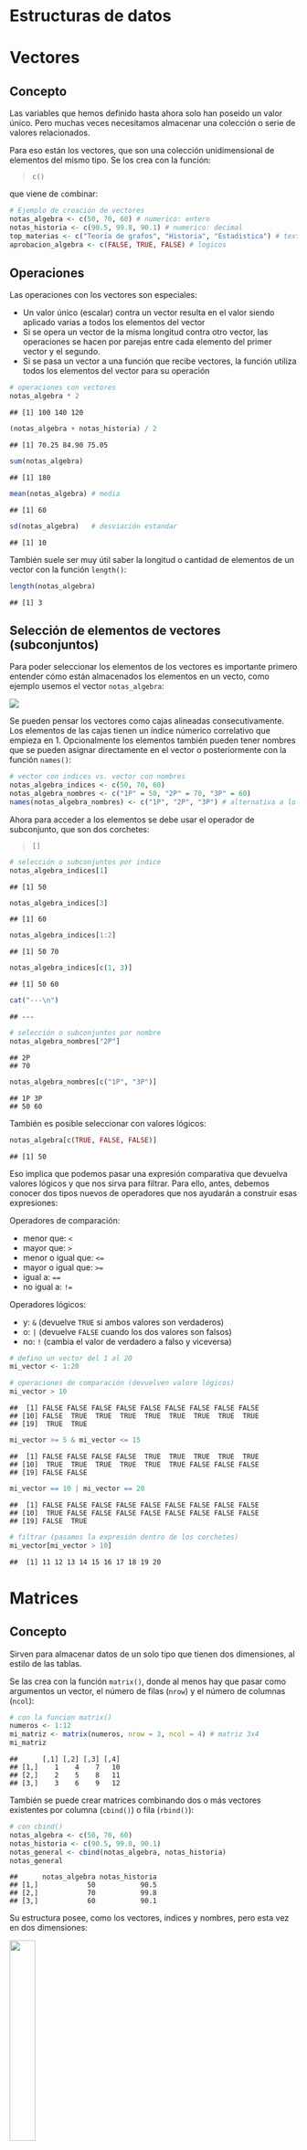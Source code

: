 
# Estructuras de datos

# Vectores

## Concepto

Las variables que hemos definido hasta ahora solo han poseido un valor
único. Pero muchas veces necesitamos almacenar una colección o serie de
valores relacionados.

Para eso están los vectores, que son una colección unidimensional de
elementos del mismo tipo. Se los crea con la función:

> `c()`

que viene de `c`ombinar:

``` r
# Ejemplo de creación de vectores
notas_algebra <- c(50, 70, 60) # numerico: entero
notas_historia <- c(90.5, 99.8, 90.1) # numerico: decimal
top_materias <- c("Teoría de grafos", "Historia", "Estadistica") # texto o caracteres
aprobacion_algebra <- c(FALSE, TRUE, FALSE) # logicos
```

## Operaciones

Las operaciones con los vectores son especiales:

-   Un valor único (escalar) contra un vector resulta en el valor siendo
    aplicado varias a todos los elementos del vector
-   Si se opera un vector de la misma longitud contra otro vector, las
    operaciones se hacen por parejas entre cada elemento del primer
    vector y el segundo.
-   Si se pasa un vector a una función que recibe vectores, la función
    utiliza todos los elementos del vector para su operación

``` r
# operaciones con vectores
notas_algebra * 2
```

    ## [1] 100 140 120

``` r
(notas_algebra + notas_historia) / 2
```

    ## [1] 70.25 84.90 75.05

``` r
sum(notas_algebra)
```

    ## [1] 180

``` r
mean(notas_algebra) # media
```

    ## [1] 60

``` r
sd(notas_algebra)   # desviación estandar
```

    ## [1] 10

También suele ser muy útil saber la longitud o cantidad de elementos de
un vector con la función `length()`:

``` r
length(notas_algebra)
```

    ## [1] 3

## Selección de elementos de vectores (subconjuntos)

Para poder seleccionar los elementos de los vectores es importante
primero entender cómo están almacenados los elementos en un vecto, como
ejemplo usemos el vector `notas_algebra`:

![](../pizarras/drawings/vector.png)

Se pueden pensar los vectores como cajas alineadas consecutivamente. Los
elementos de las cajas tienen un índice númerico correlativo que empieza
en 1. Opcionalmente los elementos también pueden tener nombres que se
pueden asignar directamente en el vector o posteriormente con la función
`names()`:

``` r
# vector con indices vs. vector con nombres
notas_algebra_indices <- c(50, 70, 60)
notas_algebra_nombres <- c("1P" = 50, "2P" = 70, "3P" = 60)
names(notas_algebra_nombres) <- c("1P", "2P", "3P") # alternativa a lo anterior, pero da el mismo resultado
```

Ahora para acceder a los elementos se debe usar el operador de
subconjunto, que son dos corchetes:

> `[]`

``` r
# selección o subconjuntos por indice
notas_algebra_indices[1]
```

    ## [1] 50

``` r
notas_algebra_indices[3]
```

    ## [1] 60

``` r
notas_algebra_indices[1:2]
```

    ## [1] 50 70

``` r
notas_algebra_indices[c(1, 3)]
```

    ## [1] 50 60

``` r
cat("---\n")
```

    ## ---

``` r
# selección o subconjuntos por nombre
notas_algebra_nombres["2P"]
```

    ## 2P 
    ## 70

``` r
notas_algebra_nombres[c("1P", "3P")]
```

    ## 1P 3P 
    ## 50 60

También es posible seleccionar con valores lógicos:

``` r
notas_algebra[c(TRUE, FALSE, FALSE)]
```

    ## [1] 50

Eso implica que podemos pasar una expresión comparativa que devuelva
valores lógicos y que nos sirva para filtrar. Para ello, antes, debemos
conocer dos tipos nuevos de operadores que nos ayudarán a construir esas
expresiones:

Operadores de comparación:

-   menor que: `<`  
-   mayor que: `>`  
-   menor o igual que: `<=`
-   mayor o igual que: `>=`
-   igual a: `==`
-   no igual a: `!=`

Operadores lógicos:

-   y: `&` (devuelve `TRUE` si ambos valores son verdaderos)
-   o: `|` (devuelve `FALSE` cuando los dos valores son falsos)
-   no: `!` (cambia el valor de verdadero a falso y viceversa)

``` r
# defino un vector del 1 al 20
mi_vector <- 1:20

# operaciones de comparación (devuelven valore lógicos)
mi_vector > 10
```

    ##  [1] FALSE FALSE FALSE FALSE FALSE FALSE FALSE FALSE FALSE
    ## [10] FALSE  TRUE  TRUE  TRUE  TRUE  TRUE  TRUE  TRUE  TRUE
    ## [19]  TRUE  TRUE

``` r
mi_vector >= 5 & mi_vector <= 15
```

    ##  [1] FALSE FALSE FALSE FALSE  TRUE  TRUE  TRUE  TRUE  TRUE
    ## [10]  TRUE  TRUE  TRUE  TRUE  TRUE  TRUE FALSE FALSE FALSE
    ## [19] FALSE FALSE

``` r
mi_vector == 10 | mi_vector == 20
```

    ##  [1] FALSE FALSE FALSE FALSE FALSE FALSE FALSE FALSE FALSE
    ## [10]  TRUE FALSE FALSE FALSE FALSE FALSE FALSE FALSE FALSE
    ## [19] FALSE  TRUE

``` r
# filtrar (pasamos la expresión dentro de los corchetes)
mi_vector[mi_vector > 10]
```

    ##  [1] 11 12 13 14 15 16 17 18 19 20

# Matrices

## Concepto

Sirven para almacenar datos de un solo tipo que tienen dos dimensiones,
al estilo de las tablas.

Se las crea con la función `matrix()`, donde al menos hay que pasar como
argumentos un vector, el número de filas (`nrow`) y el número de
columnas (`ncol`):

``` r
# con la funcion matrix()
numeros <- 1:12
mi_matriz <- matrix(numeros, nrow = 3, ncol = 4) # matriz 3x4
mi_matriz
```

    ##      [,1] [,2] [,3] [,4]
    ## [1,]    1    4    7   10
    ## [2,]    2    5    8   11
    ## [3,]    3    6    9   12

También se puede crear matrices combinando dos o más vectores existentes
por columna (`cbind()`) o fila (`rbind()`):

``` r
# con cbind()
notas_algebra <- c(50, 70, 60)
notas_historia <- c(90.5, 99.8, 90.1) 
notas_general <- cbind(notas_algebra, notas_historia)
notas_general
```

    ##      notas_algebra notas_historia
    ## [1,]            50           90.5
    ## [2,]            70           99.8
    ## [3,]            60           90.1

Su estructura posee, como los vectores, indices y nombres, pero esta vez
en dos dimensiones:

<img src="../pizarras/drawings/matriz.png" style="width:30.0%" />

Entonces tiene modos de selección similares a los vectores, pero con dos
elementos:

``` r
# seleccion de matrices
mi_matriz[2, 2] # elemento de la segunda fila y segunda columna
```

    ## [1] 5

``` r
mi_matriz[ , 3] # toda la tercera columna
```

    ## [1] 7 8 9

``` r
mi_matriz[1, ] # toda la primera fila
```

    ## [1]  1  4  7 10

Mientras nombrar sus elementos y seleccionarlos por su nombre se daría
de la siguiente forma:

``` r
colnames(mi_matriz) <- c("A", "B", "C", "D")
rownames(mi_matriz) <- c("p", "q", "r")
mi_matriz
```

    ##   A B C  D
    ## p 1 4 7 10
    ## q 2 5 8 11
    ## r 3 6 9 12

``` r
mi_matriz["p", "A"]
```

    ## [1] 1

También se pueden hacer operaciones con matrices:

``` r
mi_matriz * 2 # duplicar todos sus elementos
```

    ##   A  B  C  D
    ## p 2  8 14 20
    ## q 4 10 16 22
    ## r 6 12 18 24

``` r
rowSums(mi_matriz) #sumar filas
```

    ##  p  q  r 
    ## 22 26 30

``` r
colSums(mi_matriz) # sumar columnas
```

    ##  A  B  C  D 
    ##  6 15 24 33

# Ejercicio: Media y desviación estandar

## Problemas

Ahora que conoces sobre variables, funciones y vectores puedes realizar
los dos siguientes retos.

**Problema 1.** Define una función que devuelve la media de cualquier
vector numérico, según la siguiente formula:

![\\bar{x} = \\frac1n \\sum\_{i=1}^n x_i](https://latex.codecogs.com/png.image?%5Cdpi%7B110%7D&space;%5Cbg_white&space;%5Cbar%7Bx%7D%20%3D%20%5Cfrac1n%20%5Csum_%7Bi%3D1%7D%5En%20x_i "\bar{x} = \frac1n \sum_{i=1}^n x_i")

Donde:

-   ![\\bar{x}](https://latex.codecogs.com/png.image?%5Cdpi%7B110%7D&space;%5Cbg_white&space;%5Cbar%7Bx%7D "\bar{x}")
    es el simbolo de la media
-   ![n](https://latex.codecogs.com/png.image?%5Cdpi%7B110%7D&space;%5Cbg_white&space;n "n")
    es la cantidad total de datos o la longitud del vector
-   ![\\sum\_{i=1}^n](https://latex.codecogs.com/png.image?%5Cdpi%7B110%7D&space;%5Cbg_white&space;%5Csum_%7Bi%3D1%7D%5En "\sum_{i=1}^n")
    es la sumatoria de todos los elementos de
    ![i](https://latex.codecogs.com/png.image?%5Cdpi%7B110%7D&space;%5Cbg_white&space;i "i")
    a
    ![n](https://latex.codecogs.com/png.image?%5Cdpi%7B110%7D&space;%5Cbg_white&space;n "n")
-   ![x_i](https://latex.codecogs.com/png.image?%5Cdpi%7B110%7D&space;%5Cbg_white&space;x_i "x_i")
    es cada elemento de la serie de valores, cada elemento del vector
    identificado con su indice

En terminos simples, la fórmula solo dice:

-   Suma cada uno de los elementos del vector
-   Multiplicalo por 1 dividido por la longitud del vector, lo que es lo
    mismo que directamente dividirlo por su longitud

**Problema 2.** Define una función que devuelva la desviación estandar
de cualquier vector, según la siguiente fórmula:

![s = \\sqrt\\frac{\\sum_i^n(x_i - \\bar{x})^2}{n - 1}](https://latex.codecogs.com/png.image?%5Cdpi%7B110%7D&space;%5Cbg_white&space;s%20%3D%20%5Csqrt%5Cfrac%7B%5Csum_i%5En%28x_i%20-%20%5Cbar%7Bx%7D%29%5E2%7D%7Bn%20-%201%7D "s = \sqrt\frac{\sum_i^n(x_i - \bar{x})^2}{n - 1}")

Esta fórmula usa los mismos símbolos ya definidos en la fórmula de la
media.

En terminos simples, la fórmula solo dice: - Restar a cada elemento la
media. Esto para ver cuánto se desvian de ella - Elevar al cuadrado cada
elemento - Sumar los resultados de los elementos anteriores - Dividirla
entre la cantidad de datos menos uno - Finalmente, extraer su raiz
cuadrada

> Tip: ten en mente todas las funciones que necesitaras para tu propia
> función, incluyendo sumatoria, longitud de vectores, operador de
> potencias. Y necesitarás averiguar la función que sirva para extraer
> raices cuadradas

## Soluciones

Existen varias formas de resolver estos ejercicios. Aquí van algunas:

``` r
# Media con asignaciones de variables intermedias
mi_media1 <- function(x) {
  suma <- sum(x)
  n <- length(x)
  suma / n      # también podría haber sido : return(suma / n)
}

# Media con funciones anidadas
mi_media2 <- function(x){
  sum(x) / length(x)
}

# Uso
datos_ejemplo <- c(10, 20, 30, 40, 50)
mi_media1(datos_ejemplo)
```

    ## [1] 30

``` r
mi_media2(datos_ejemplo)
```

    ## [1] 30

``` r
mean(datos_ejemplo) # comparamos el resultado con la funcion nativa de R
```

    ## [1] 30

``` r
# Desviación estandar con asignaciones de variables intermedias
desv_estandar2 <- function(x){
  media <- mean(x)
  n <- length(x) 
  desviaciones <- x - media
  cuadrados <- desviaciones ^ 2
  suma <- sum(cuadrados)
  division <- suma / (n - 1)
  resultado <- sqrt(division)
  resultado
}

# Desviación estandar con funciones anidadas
desv_estandar1 <- function(x){
  sqrt(sum((x - mean(x)) ^ 2) / (length(x) - 1))
}

# Uso
desv_estandar1(datos_ejemplo)
```

    ## [1] 15.81139

``` r
desv_estandar2(datos_ejemplo)
```

    ## [1] 15.81139

``` r
sd(datos_ejemplo) # comparamos el resultado con la funcion nativa de R
```

    ## [1] 15.81139

# Factores

## Concepto

A veces necesitamos almacenar variables categóricas que tienen un un
conjunto conocido y fijo de valores, y que no son propiamente datos de
tipo numérico y tampoco de tipo texto. Para ello en R existen los
“factores”.

Los factores se crean con la función `factor()`, y pueden haber factores
sin orden (“nominales”) y con orden (“ordinales”):

``` r
# de vector a factor nominal
sexo_caracter <- c("Hombre", "Mujer", "Hombre", "Hombre", "Mujer")
sexo_factor <- factor(sexo_caracter) # nominal
sexo_factor
```

    ## [1] Hombre Mujer  Hombre Hombre Mujer 
    ## Levels: Hombre Mujer

``` r
# de vector a factor ordinal
rendimiento_caracter <- c("Bajo", "Medio", "Medio", "Alto", "Bajo")
rend_factor <- factor(rendimiento_caracter, order = TRUE, levels = c("Bajo", "Medio", "Alto")) # ordinal
rend_factor
```

    ## [1] Bajo  Medio Medio Alto  Bajo 
    ## Levels: Bajo < Medio < Alto

## Operaciones

Los factores son útiles para hacer conteos, cambiar el orden de sus
niveles y hacer clasificaciones, por ejemplo:

``` r
summary(sexo_factor)
```

    ## Hombre  Mujer 
    ##      3      2

``` r
summary(rend_factor)
```

    ##  Bajo Medio  Alto 
    ##     2     2     1

``` r
levels(sexo_factor) <- c("Mujer", "Hombre")
sexo_factor
```

    ## [1] Mujer  Hombre Mujer  Mujer  Hombre
    ## Levels: Mujer Hombre

Los factores ordinales también pueden ser comparados:

``` r
rend_factor[1] > rend_factor[2]
```

    ## [1] FALSE

Tomar en cuenta que no todo dato de texto es categórico. Si vemos texto
que no tiene un conjunto de valores conocidos y fijos, entonces estamos
frente a un tipo de dato que no nos conviene transformarlo a factor:

``` r
# no es factor o categorico
gusto_escuela <- c("Pues no me parece tan bien..", "algo jejeje", "como q si")
class(gusto_escuela)
```

    ## [1] "character"

# Data frames

## Concepto

Un problema con los vectores y matrices es que solo admiten datos del
mismo tipo. Ese es un incoveniente cuando se intenta modelar o medir una
parte de la realidad que tiene diferentes tipos de datos. Una encuesta,
por ejemplo, puede tener datos numéricos (edad), datos de texto
(opiniones), datos categóricos (idioma), fechas, etc.

Para ello, R cuenta los “*data frame*” o tablas de datos, que pueden
recibir diferentes tipos de datos en sus columnas.Un *data frame* es un
conjunto de datos de forma rectangular y que tiene variables en las
columnas y casos en las filas.

Se las crea con la función `data.frame()` (o `tibble()` como veremos más
adelante). Los argumentos que reciben son vectores de datos que pueden
tener diferentes tipos:

``` r
# Definir vectores de varios tipos
edad <- c(24, 22, 18) # numerico
sexo_caracter <- c("Hombre", "Mujer", "Hombre")
sexo_factor <- factor(sexo_caracter) # factor
gusto_universidad <- c("Pues no me parece tan bien..", "algo jejeje", "como q si") # texto

# Cear data frame a partir de los vectores anteriores
tabla <- data.frame(edad, sexo_factor, gusto_universidad)

# Ver data frame
tabla
```

    ##   edad sexo_factor            gusto_universidad
    ## 1   24      Hombre Pues no me parece tan bien..
    ## 2   22       Mujer                  algo jejeje
    ## 3   18      Hombre                    como q si

> Ejercicio: crear un data frame con 5 casos y que tengan al menos 5
> variables (dos numericas, dos factores, uno de caracter o texto)

## Operaciones básicas

Si la tabla es muy grande se pueden usar las funciones de `head()` y
`tail()` para ver su ‘cabeza’ o los primeros datos y su ‘cola’ o últimos
datos, respectivamente. También si se quiere ver su estructura se puede
usar `str()`.

Para seleccionar un subconjunto de datos se puede usar al igual que con
una matriz los indices y nombres:

``` r
tabla[1, 2]
```

    ## [1] Hombre
    ## Levels: Hombre Mujer

``` r
tabla[2, "edad"]
```

    ## [1] 22

Una operación común que haremos será elegir columnas enteras para
aplicarle alguna operación. Para ello podemos usar el operador de
selección de elemento `$`:

``` r
tabla$edad # devuelve la columna como vector
```

    ## [1] 24 22 18

Podemos, igual que en el caso de los vectores y matrices, filtrar
pasando alguna expresión comparativa:

``` r
# Definimos dos vectores de la misma longitud
estudiantes <- c("Abigail", "Dario", "Nicaela", "Javier", "Vicente")
notas <- c(30, 60, 61, 20, 10)

# Creamos el data frame y lo imprimimos
planilla <- data.frame(estudiantes, notas)
planilla
```

    ##   estudiantes notas
    ## 1     Abigail    30
    ## 2       Dario    60
    ## 3     Nicaela    61
    ## 4      Javier    20
    ## 5     Vicente    10

``` r
# Filtramos a aquellos casos que tenga igual o más de 51 en notas
planilla[planilla$notas >= 51, ]
```

    ##   estudiantes notas
    ## 2       Dario    60
    ## 3     Nicaela    61

Existen muchas más operaciones que se pueden hacer a las columnas,
incluyendo operaciones estadísticas y de visualización, que veremos
posteriormente. Aquí van algunas que ya vimos anteriormente pero con la
sintaxis adecuada para que funcionen data frames:

``` r
# algunas operaciones sobre columnas
mean(tabla$edad)
```

    ## [1] 21.33333

``` r
sd(tabla$edad)
```

    ## [1] 3.05505

``` r
summary(tabla$sexo_factor)
```

    ## Hombre  Mujer 
    ##      2      1

``` r
print(tabla$gusto_universidad)
```

    ## [1] "Pues no me parece tan bien.."
    ## [2] "algo jejeje"                 
    ## [3] "como q si"

# Leer y escribir datos

## Leer datos

Normalmente no tendremos que crear los datos primarios en R, sino
importar los datos de otra fuente (una excepción es la importación de
datos mediante consultas a APIs y el scraping). Para ello es útil saber
como “leerlos” y transformarlos a un data frame.

Las funciones de importación dependerán del formato de los datos. Los
formatos más populares y que vereos son:

-   CSV (Comma Separated Value). Un formato de simple texto plano. Si no
    lo conoces, puedes ver este video:
    <https://www.youtube.com/watch?v=SaHIUR9jIPY>
-   Excel (.xlsx)
-   SPSS (.sav)

Para leer CSV usaremos la función `read.csv()` (o alternativamente
`read_csv()` de `tidyverse`), que recibe el argumento de la **ruta**
(*path*). La ruta es donde se encuentra el archivo en tu sistema de
archivos, donde las carpetas se separan con un `/` y al último se
encuentran los nombres de archivos generalmente con una extensión de su
tipo de archivo.

Si estas en un proyecto de RStudio, que no es más que una carpeta,
entonces mueve tus archivos de datos a tu carpeta para un acceso más
directo:

``` r
datos_csv <- read.csv("datos/gapminder.csv")
head(datos_csv)
```

    ##       country continent year lifeExp      pop gdpPercap
    ## 1 Afghanistan      Asia 1952  28.801  8425333  779.4453
    ## 2 Afghanistan      Asia 1957  30.332  9240934  820.8530
    ## 3 Afghanistan      Asia 1962  31.997 10267083  853.1007
    ## 4 Afghanistan      Asia 1967  34.020 11537966  836.1971
    ## 5 Afghanistan      Asia 1972  36.088 13079460  739.9811
    ## 6 Afghanistan      Asia 1977  38.438 14880372  786.1134

Para leer archivos de Excel y de SPSS tendremos que instalar y cargar
los paquetes: `readxl` y `haven` de `tidyverse`. Ver las lecciones de
Tidyverse para más instrucciones.

Para leer archivos usamos la función `read_excel()`, que devuelve un
data frame listo para el análisis:

``` r
library(readxl) # cargamos el paquete donde 'vive' la función
datos_excel <- read_excel("datos/gapminder.xlsx")
datos_excel
```

    ## # A tibble: 1,704 × 6
    ##    country     continent  year lifeExp      pop gdpPercap
    ##    <chr>       <chr>     <dbl>   <dbl>    <dbl>     <dbl>
    ##  1 Afghanistan Asia       1952    28.8  8425333      779.
    ##  2 Afghanistan Asia       1957    30.3  9240934      821.
    ##  3 Afghanistan Asia       1962    32.0 10267083      853.
    ##  4 Afghanistan Asia       1967    34.0 11537966      836.
    ##  5 Afghanistan Asia       1972    36.1 13079460      740.
    ##  6 Afghanistan Asia       1977    38.4 14880372      786.
    ##  7 Afghanistan Asia       1982    39.9 12881816      978.
    ##  8 Afghanistan Asia       1987    40.8 13867957      852.
    ##  9 Afghanistan Asia       1992    41.7 16317921      649.
    ## 10 Afghanistan Asia       1997    41.8 22227415      635.
    ## # … with 1,694 more rows

Para leer archivos de SPSS se puede usar la función `read_sav()`:

``` r
library(haven) # cargamos el paquete donde 'vive' la función
datos_spss <- read_sav("datos/gapminder.sav")
datos_spss
```

    ## # A tibble: 1,704 × 6
    ##    country     continent  year lifeExp      pop gdpPercap
    ##    <chr>       <chr>     <dbl>   <dbl>    <dbl>     <dbl>
    ##  1 Afghanistan Asia       1952    28.8  8425333      779.
    ##  2 Afghanistan Asia       1957    30.3  9240934      821.
    ##  3 Afghanistan Asia       1962    32.0 10267083      853.
    ##  4 Afghanistan Asia       1967    34.0 11537966      836.
    ##  5 Afghanistan Asia       1972    36.1 13079460      740.
    ##  6 Afghanistan Asia       1977    38.4 14880372      786.
    ##  7 Afghanistan Asia       1982    39.9 12881816      978.
    ##  8 Afghanistan Asia       1987    40.8 13867957      852.
    ##  9 Afghanistan Asia       1992    41.7 16317921      649.
    ## 10 Afghanistan Asia       1997    41.8 22227415      635.
    ## # … with 1,694 more rows

## Escribir datos

Para “escribir” los datos en un archivo o guardarlos, existen funciones
similares a las de lectura, a las cuales también debemos pasarle dos
argumentos obligatorios: el data frame y la ruta:

-   Para CSV: `write.csv()` o alternativamente `write_csv()` de
    `tidyverse`
-   Para Excel: `write_xlsx()` del paquete `writexl`
-   Para SPSS: `write_sav()` del paquete `haven`

Por ejemplo, para CSV:

``` r
write.csv(datos_csv, "datos/mi-csv.csv")
```

# Listas

## Concepto

Cuando tenemos la necesidad de guardar objetos heterogeneos, de
diferentos tipos y tamaños, podemos usar las **listas**. Estas pueden
conenter vectores, matrices, data frames y hasta otras listas.

Las listas se crean con la función `list()`.

``` r
# Muchos objetos en R de diferentes tipos y tamaños
mi_texto <- "Alex"
mi_vector <- 1:10 
mi_matriz <- matrix(1:9, nrow = 3, ncol = 3)
mi_df <- data.frame("a" = 1:5, "b" = 11:15)

# Construir lista y verla
mi_lista <- list(mi_texto, mi_vector, mi_matriz, mi_df)
mi_lista
```

    ## [[1]]
    ## [1] "Alex"
    ## 
    ## [[2]]
    ##  [1]  1  2  3  4  5  6  7  8  9 10
    ## 
    ## [[3]]
    ##      [,1] [,2] [,3]
    ## [1,]    1    4    7
    ## [2,]    2    5    8
    ## [3,]    3    6    9
    ## 
    ## [[4]]
    ##   a  b
    ## 1 1 11
    ## 2 2 12
    ## 3 3 13
    ## 4 4 14
    ## 5 5 15

Podemos **seleccionar** elementos de la lista con el operador `[]` y
pasarle el indice. Alternativamente podemos usar el doble corchete
`[[]]` si lo que queremos es que nos devuelva el elemento directo con su
tipo de dato original:

``` r
mi_lista[1] # devuelve una lista con el elemento dentro
```

    ## [[1]]
    ## [1] "Alex"

``` r
mi_lista[[1]] # devuelve el elemento directo con su tipo de dato original
```

    ## [1] "Alex"

Podemos ir más allá y seleccionar que están más ‘al fondo’ de la lista,
poniendo los operadores de selección a lado:

``` r
mi_lista[[2]][2]
```

    ## [1] 2

En la selección con nombres podemos usar tanto el operador de corchete
como el simbolo `$`:

``` r
# Dar nombres a los elementos de la lista
names(mi_lista) <- c("nombre", "vec", "mat", "df")
mi_lista
```

    ## $nombre
    ## [1] "Alex"
    ## 
    ## $vec
    ##  [1]  1  2  3  4  5  6  7  8  9 10
    ## 
    ## $mat
    ##      [,1] [,2] [,3]
    ## [1,]    1    4    7
    ## [2,]    2    5    8
    ## [3,]    3    6    9
    ## 
    ## $df
    ##   a  b
    ## 1 1 11
    ## 2 2 12
    ## 3 3 13
    ## 4 4 14
    ## 5 5 15

``` r
# Seleccionar un elemento con $
mi_lista$mat
```

    ##      [,1] [,2] [,3]
    ## [1,]    1    4    7
    ## [2,]    2    5    8
    ## [3,]    3    6    9

[\<\<
Anterior](https://github.com/lab-tecnosocial/curso-r/tree/main/02-funciones)
\| [Siguiente
\>\>](https://github.com/lab-tecnosocial/curso-r/tree/main/04-estructuras-de-control)
